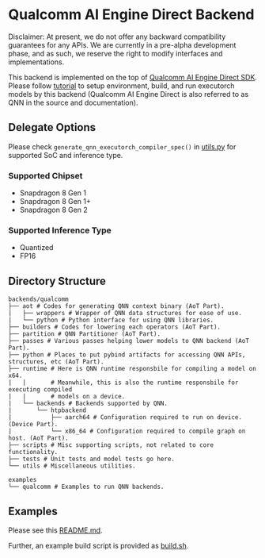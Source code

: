 # Qualcomm AI Engine Direct Backend

Disclaimer: At present, we do not offer any backward compatibility guarantees
for any APIs. We are currently in a pre-alpha development phase, and as such,
we reserve the right to modify interfaces and implementations.

This backend is implemented on the top of
[Qualcomm AI Engine Direct SDK](https://developer.qualcomm.com/software/qualcomm-ai-engine-direct-sdk).
Please follow [tutorial](https://pytorch.org/executorch/stable/build-run-qualcomm-ai-engine-direct-backend.html) to setup environment, build, and run executorch models by this backend (Qualcomm AI Engine Direct is also referred to as QNN in the source and documentation).

## Delegate Options

Please check `generate_qnn_executorch_compiler_spec()` in
[utils.py](./utils/utils.py) for supported SoC and inference type.

### Supported Chipset
- Snapdragon 8 Gen 1
- Snapdragon 8 Gen 1+
- Snapdragon 8 Gen 2

### Supported Inference Type
- Quantized
- FP16

## Directory Structure

```
backends/qualcomm
├── aot # Codes for generating QNN context binary (AoT Part).
|   ├── wrappers # Wrapper of QNN data structures for ease of use.
|   └── python # Python interface for using QNN libraries.
├── builders # Codes for lowering each operators (AoT Part).
├── partition # QNN Partitioner (AoT Part).
├── passes # Various passes helping lower models to QNN backend (AoT Part).
├── python # Places to put pybind artifacts for accessing QNN APIs, structures, etc (AoT Part).
├── runtime # Here is QNN runtime responsbile for compiling a model on x64.
|   |       # Meanwhile, this is also the runtime responsbile for executing compiled
|   |       # models on a device.
|   └── backends # Backends supported by QNN.
|       └── htpbackend
|           ├── aarch64 # Configuration required to run on device. (Device Part).
|           └── x86_64 # Configuration required to compile graph on host. (AoT Part).
├── scripts # Misc supporting scripts, not related to core functionality.
├── tests # Unit tests and model tests go here.
└── utils # Miscellaneous utilities.

examples
└── qualcomm # Examples to run QNN backends.
```

## Examples

Please see this [README.md](../../examples/qualcomm/README.md).

Further, an example build script is provided as [build.sh](scripts/build.sh).
